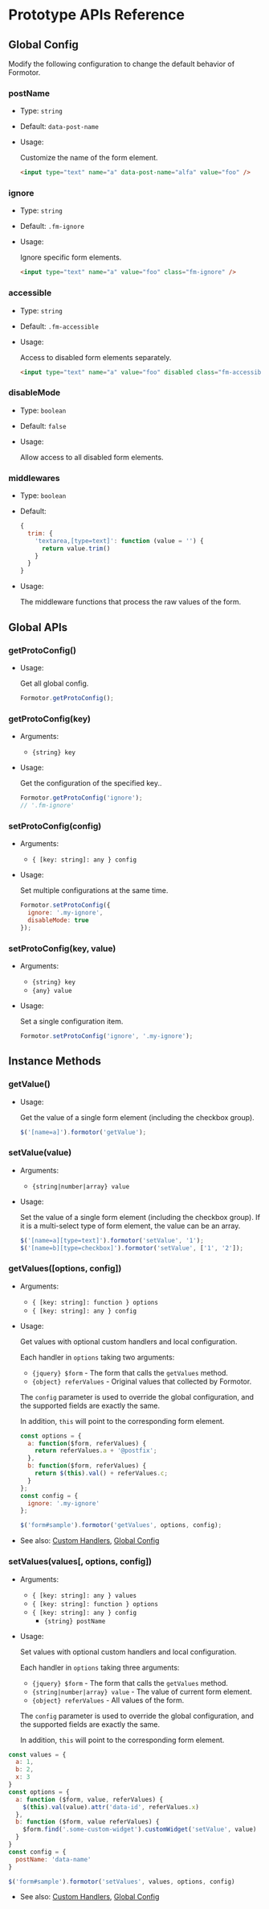 # Prototype APIs Reference

## Global Config

Modify the following configuration to change the default behavior of Formotor.

### postName

- Type: `string`

- Default: `data-post-name`

- Usage:

  Customize the name of the form element.

  ```html
  <input type="text" name="a" data-post-name="alfa" value="foo" />
  ```

### ignore

- Type: `string`

- Default: `.fm-ignore`

- Usage:

  Ignore specific form elements.

  ```html
  <input type="text" name="a" value="foo" class="fm-ignore" />
  ```

### accessible

- Type: `string`

- Default: `.fm-accessible`

- Usage:

  Access to disabled form elements separately.

  ```html
  <input type="text" name="a" value="foo" disabled class="fm-accessible" />
  ```

### disableMode

- Type: `boolean`

- Default: `false`

- Usage:

  Allow access to all disabled form elements.

### middlewares

- Type: `boolean`

- Default:

  ```javascript
  {
    trim: {
      'textarea,[type=text]': function (value = '') {
        return value.trim()
      }
    }
  }
  ```

- Usage:

  The middleware functions that process the raw values of the form.

## Global APIs

### getProtoConfig()

- Usage:

  Get all global config.

  ```javascript
  Formotor.getProtoConfig();
  ```

### getProtoConfig(key)

- Arguments:

  - `{string} key`

- Usage:

  Get the configuration of the specified key..

  ```javascript
  Formotor.getProtoConfig('ignore');
  // '.fm-ignore'
  ```

### setProtoConfig(config)

- Arguments:

  - `{ [key: string]: any } config`

- Usage:

  Set multiple configurations at the same time.

  ```javascript
  Formotor.setProtoConfig({
    ignore: '.my-ignore',
    disableMode: true
  });
  ```

### setProtoConfig(key, value)

- Arguments:

  - `{string} key`
  - `{any} value`

- Usage:

  Set a single configuration item.

  ```javascript
  Formotor.setProtoConfig('ignore', '.my-ignore');
  ```

## Instance Methods

### getValue()

- Usage:

  Get the value of a single form element (including the checkbox group).

  ```javascript
  $('[name=a]').formotor('getValue');
  ```

### setValue(value)

- Arguments:

  - `{string|number|array} value`

- Usage:

  Set the value of a single form element (including the checkbox group). If it is a multi-select type of form element, the value can be an array.

  ```javascript
  $('[name=a][type=text]').formotor('setValue', '1');
  $('[name=b][type=checkbox]').formotor('setValue', ['1', '2']);
  ```

### getValues([options, config])

- Arguments:

  - `{ [key: string]: function } options`
  - `{ [key: string]: any } config`

- Usage:

  Get values with optional custom handlers and local configuration.

  Each handler in `options` taking two arguments:

  - `{jquery} $form` - The form that calls the `getValues` method.
  - `{object} referValues` - Original values that collected by Formotor.

  The `config` parameter is used to override the global configuration, and the supported fields are exactly the same.

  In addition, `this` will point to the corresponding form element.

  ```javascript
  const options = {
    a: function($form, referValues) {
      return referValues.a + '@postfix';
    },
    b: function($form, referValues) {
      return $(this).val() + referValues.c;
    }
  };
  const config = {
    ignore: '.my-ignore'
  };

  $('form#sample').formotor('getValues', options, config);
  ```

- See also: [Custom Handlers](/proto?id=custom-handlers), [Global Config](/api-proto?id=global-config)

### setValues(values[, options, config])

- Arguments:

  - `{ [key: string]: any } values`
  - `{ [key: string]: function } options`
  - `{ [key: string]: any } config`
    - `{string} postName`

- Usage:

  Set values with optional custom handlers and local configuration.

  Each handler in `options` taking three arguments:

  - `{jquery} $form` - The form that calls the `getValues` method.
  - `{string|number|array} value` - The value of current form element.
  - `{object} referValues` - All values of the form.

  The `config` parameter is used to override the global configuration, and the supported fields are exactly the same.

  In addition, `this` will point to the corresponding form element.

```javascript
const values = {
  a: 1,
  b: 2,
  x: 3
}
const options = {
  a: function ($form, value, referValues) {
    $(this).val(value).attr('data-id', referValues.x)
  },
  b: function ($form, value referValues) {
    $form.find('.some-custom-widget').customWidget('setValue', value)
  }
}
const config = {
  postName: 'data-name'
}

$('form#sample').formotor('setValues', values, options, config)
```

- See also: [Custom Handlers](/proto?id=custom-handlers), [Global Config](/api-proto?id=global-config)
